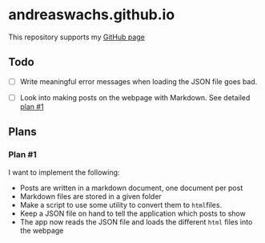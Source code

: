 # andreaswachs.github.io

This repository supports my [GitHub page](https://andreaswachs.github.io/)


## Todo

- [ ] Write meaningful error messages when loading the JSON file goes bad.
- [ ] Look into making posts on the webpage with Markdown. See detailed [plan #1](#plan1)


## Plans

### <a name="plan1"></a>Plan #1

I want to implement the following:

- Posts are written in a markdown document, one document per post
- Markdown files are stored in a given folder
- Make a script to use some utility to convert them to `html`files.
- Keep a JSON file on hand to tell the application which posts to show
- The app now reads the JSON file and loads the different `html` files into the webpage

